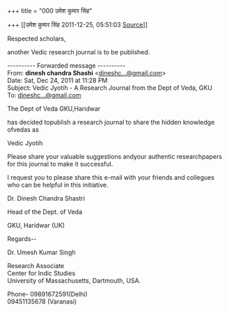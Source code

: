+++
title = "000 उमेश कुमार सिंह"

+++
[[उमेश कुमार सिंह	2011-12-25, 05:51:03 [Source](https://groups.google.com/g/bvparishat/c/PtXBk9n3yzQ)]]



Respected scholars,

another Vedic research journal is to be published.  
  

---------- Forwarded message ----------  
From: **dinesh chandra Shashi** \<[dineshc...@gmail.com]()\>  
Date: Sat, Dec 24, 2011 at 11:28 PM  
Subject: Vedic Jyotih - A Research Journal from the Dept of Veda, GKU  
To: [dineshc...@gmail.com]()  
  
  



The Dept of Veda GKU,Haridwar



has decided topublish a research journal to share the hidden knowledge ofvedas as



Vedic Jyotih



Please share your valuable suggestions andyour authentic researchpapers for this journal to make it successful.





I request you to please share this e-mail with your friends and collegues who can be helpful in this initiative.



Dr. Dinesh Chandra Shastri

Head of the Dept. of Veda

GKU, Haridwar (UK)

  
  

  

Regards--  

Dr. Umesh Kumar Singh

Research Associate  
Center for Indic Studies  
University of Massachusetts, Dartmouth, USA.

Phone- 09891672591(Delhi)  
   09451135678 (Varanasi)  
  
  

  

